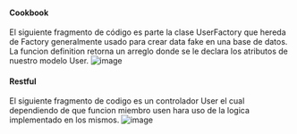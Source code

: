 
#### Cookbook
El siguiente fragmento de código es parte la clase UserFactory que hereda de Factory generalmente usado para crear data fake en una base de datos. La funcion definition retorna un arreglo donde se le declara los atributos de nuestro modelo User.
![image](https://user-images.githubusercontent.com/38531618/185728970-c4a2113f-9f60-4680-9c39-ef4802c8978c.png)

#### Restful
El siguiente fragmento de codigo es un controlador User el cual dependiendo de que funcion miembro usen hara uso de la logica implementado en los mismos.
![image](https://user-images.githubusercontent.com/38531618/185729357-8ca125e8-1812-4642-8704-e0d39a325408.png)
